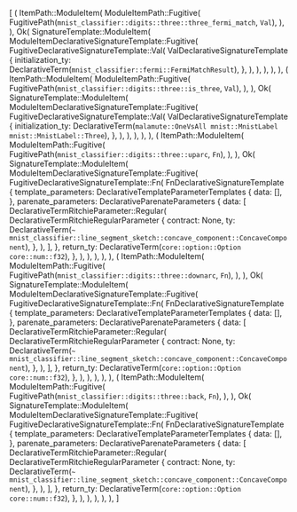 [
    (
        ItemPath::ModuleItem(
            ModuleItemPath::Fugitive(
                FugitivePath(`mnist_classifier::digits::three::three_fermi_match`, `Val`),
            ),
        ),
        Ok(
            SignatureTemplate::ModuleItem(
                ModuleItemDeclarativeSignatureTemplate::Fugitive(
                    FugitiveDeclarativeSignatureTemplate::Val(
                        ValDeclarativeSignatureTemplate {
                            initialization_ty: DeclarativeTerm(`mnist_classifier::fermi::FermiMatchResult`),
                        },
                    ),
                ),
            ),
        ),
    ),
    (
        ItemPath::ModuleItem(
            ModuleItemPath::Fugitive(
                FugitivePath(`mnist_classifier::digits::three::is_three`, `Val`),
            ),
        ),
        Ok(
            SignatureTemplate::ModuleItem(
                ModuleItemDeclarativeSignatureTemplate::Fugitive(
                    FugitiveDeclarativeSignatureTemplate::Val(
                        ValDeclarativeSignatureTemplate {
                            initialization_ty: DeclarativeTerm(`malamute::OneVsAll mnist::MnistLabel mnist::MnistLabel::Three`),
                        },
                    ),
                ),
            ),
        ),
    ),
    (
        ItemPath::ModuleItem(
            ModuleItemPath::Fugitive(
                FugitivePath(`mnist_classifier::digits::three::uparc`, `Fn`),
            ),
        ),
        Ok(
            SignatureTemplate::ModuleItem(
                ModuleItemDeclarativeSignatureTemplate::Fugitive(
                    FugitiveDeclarativeSignatureTemplate::Fn(
                        FnDeclarativeSignatureTemplate {
                            template_parameters: DeclarativeTemplateParameterTemplates {
                                data: [],
                            },
                            parenate_parameters: DeclarativeParenateParameters {
                                data: [
                                    DeclarativeTermRitchieParameter::Regular(
                                        DeclarativeTermRitchieRegularParameter {
                                            contract: None,
                                            ty: DeclarativeTerm(`~ mnist_classifier::line_segment_sketch::concave_component::ConcaveComponent`),
                                        },
                                    ),
                                ],
                            },
                            return_ty: DeclarativeTerm(`core::option::Option core::num::f32`),
                        },
                    ),
                ),
            ),
        ),
    ),
    (
        ItemPath::ModuleItem(
            ModuleItemPath::Fugitive(
                FugitivePath(`mnist_classifier::digits::three::downarc`, `Fn`),
            ),
        ),
        Ok(
            SignatureTemplate::ModuleItem(
                ModuleItemDeclarativeSignatureTemplate::Fugitive(
                    FugitiveDeclarativeSignatureTemplate::Fn(
                        FnDeclarativeSignatureTemplate {
                            template_parameters: DeclarativeTemplateParameterTemplates {
                                data: [],
                            },
                            parenate_parameters: DeclarativeParenateParameters {
                                data: [
                                    DeclarativeTermRitchieParameter::Regular(
                                        DeclarativeTermRitchieRegularParameter {
                                            contract: None,
                                            ty: DeclarativeTerm(`~ mnist_classifier::line_segment_sketch::concave_component::ConcaveComponent`),
                                        },
                                    ),
                                ],
                            },
                            return_ty: DeclarativeTerm(`core::option::Option core::num::f32`),
                        },
                    ),
                ),
            ),
        ),
    ),
    (
        ItemPath::ModuleItem(
            ModuleItemPath::Fugitive(
                FugitivePath(`mnist_classifier::digits::three::back`, `Fn`),
            ),
        ),
        Ok(
            SignatureTemplate::ModuleItem(
                ModuleItemDeclarativeSignatureTemplate::Fugitive(
                    FugitiveDeclarativeSignatureTemplate::Fn(
                        FnDeclarativeSignatureTemplate {
                            template_parameters: DeclarativeTemplateParameterTemplates {
                                data: [],
                            },
                            parenate_parameters: DeclarativeParenateParameters {
                                data: [
                                    DeclarativeTermRitchieParameter::Regular(
                                        DeclarativeTermRitchieRegularParameter {
                                            contract: None,
                                            ty: DeclarativeTerm(`~ mnist_classifier::line_segment_sketch::concave_component::ConcaveComponent`),
                                        },
                                    ),
                                ],
                            },
                            return_ty: DeclarativeTerm(`core::option::Option core::num::f32`),
                        },
                    ),
                ),
            ),
        ),
    ),
]